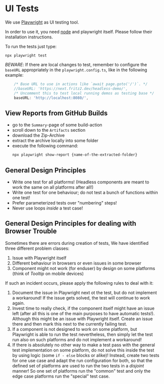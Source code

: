 # UI Tests

We use [Playwright](https://playwright.dev/) as UI testing tool.

In order to use it, you need [node](https://nodejs.org/en/) and playwright itself.
Please follow their installation instructions.

To run the tests just type:

```text
npx playwright test
```

*BEWARE*: If there are local changes to test, remember to configure the ``baseURL`` appropriately in the 
``playwright.config.ts``, like in the following example:
```typescript
    /* Base URL to use in actions like `await page.goto('/')`. */
    //baseURL: 'https://next.fritz2.dev/headless-demo/',
    /* Uncomment this to test local running demos as testing base */
    baseURL: 'http://localhost:8080/',
```

## View Reports from GitHub Builds

- go to the `Summary`-page of some build-action
- scroll down to the `Artifacts` section
- download the Zip-Archive
- extract the archive locally into some folder
- execute the following command:
  ```bash
  npx playwright show-report {name-of-the-extracted-folder}
  ```

## General Design Principles

- Write one test for all platforms! (Headless components are meant to work the same on all platforms after all!)
- Write one test for one behaviour; do not test a bunch of functions within one test!
- Prefer parameterized tests over "numbering" steps!
- Never use loops *inside* a test case!

## General Design Principles for dealing with Browser Trouble

Sometimes there are errors during creation of tests, We have identified three different problem classes:

 1. Issue with Playwright itself
 2. Different behaviour in browsers or even issues in some browser
 3. Component might not work (for enduser) by design on some platforms (think of *Tooltip* on mobile devices)

If such an incident occurs, please apply the following rules to deal with it:

 1. Document the issue in Playwright next ot the test, but do not implement a workaround! If the issue gets solved, the
    test will continue to work again.
 2. Invest time to really check, if the component itself might have an issue left (after all this is one of the main 
    purposes to have automatic tests!). Although this might be an issue with Playwright itself. Create an issue there
    and then mark this next to the currently failing test.
 3. If a component is not designed to work on some platform, but Playwright is able to run the test nevertheless, then
    simply let the test run also on such platforms and do not implement a workaround!
 4. If there is absolutely no other way to make a test pass with the general test implementation on some platform,
    do not solve this inside the test by using logic (some `if - else` blocks or alike)! Instead, create two tests for
    one use case and adapt the run configuration for both, so that the defined set of platforms are used to run the
    two tests in a *disjoint* manner! So one set of platforms run the "common" test and only the edge case platforms
    run the "special" test case.
 